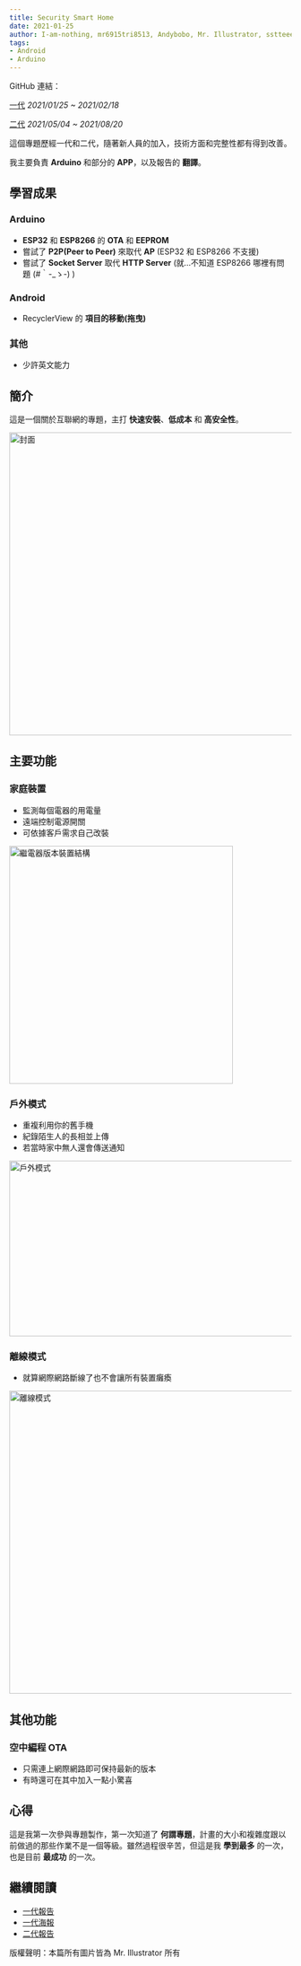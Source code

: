 ```yaml
---
title: Security Smart Home
date: 2021-01-25
author: I-am-nothing, mr6915tri8513, Andybobo, Mr. Illustrator, sstteeeenn05
tags:
- Android
- Arduino
---
```

GitHub 連結：

[一代](https://github.com/I-am-nothing/Security_Smart_Home) *2021/01/25 ~ 2021/02/18*

[二代](https://github.com/I-am-nothing/Security_Smart_Home_2nd) *2021/05/04 ~ 2021/08/20*

這個專題歷經一代和二代，隨著新人員的加入，技術方面和完整性都有得到改善。

我主要負責 **Arduino** 和部分的 **APP**，以及報告的 **翻譯**。

## 學習成果
### Arduino
* **ESP32** 和 **ESP8266** 的 **OTA** 和 **EEPROM**
* 嘗試了 **P2P(Peer to Peer)** 來取代 **AP** (ESP32 和 ESP8266 不支援)
* 嘗試了 **Socket Server** 取代 **HTTP Server** (就...不知道 ESP8266 哪裡有問題 (#｀-_ゝ-) )

### Android
* RecyclerView 的 **項目的移動(拖曳)**

### 其他
* 少許英文能力

## 簡介
這是一個關於互聯網的專題，主打 **快速安裝**、**低成本** 和 **高安全性**。

<img alt="封面" src="/project/security_smart_home/front_cover.png" height="540" width="679">

## 主要功能
### 家庭裝置
* 監測每個電器的用電量
* 遠端控制電源開關
* 可依據客戶需求自己改裝

<img alt="繼電器版本裝置結構" src="/project/security_smart_home/structure_relay.png" height="424" width="399">

### 戶外模式
* 重複利用你的舊手機
* 紀錄陌生人的長相並上傳
* 若當時家中無人還會傳送通知

<img alt="戶外模式" src="/project/security_smart_home/outdoor_mode.png" height="313" width="636">

### 離線模式
* 就算網際網路斷線了也不會讓所有裝置癱瘓

<img alt="離線模式" src="/project/security_smart_home/offline_mode.png" height="540" width="646">

## 其他功能
### 空中編程 OTA
* 只需連上網際網路即可保持最新的版本
* 有時還可在其中加入一點小驚喜

## 心得
這是我第一次參與專題製作，第一次知道了 **何謂專題**，計畫的大小和複雜度跟以前做過的那些作業不是一個等級。雖然過程很辛苦，但這是我 **學到最多** 的一次，也是目前 **最成功** 的一次。

## 繼續閱讀
* [一代報告](https://docs.google.com/document/d/1qhFzi2feWOz2Gax-PqmswtHTDt-eyBC42QOLEBsT-FA/edit?usp=sharing)
* [一代海報](https://docs.google.com/presentation/d/1CLF7nTyfLZ677lPc1mkNgJW-RC2V5mb7DHh6XexCC1A/edit?usp=sharing)
* [二代報告](https://docs.google.com/document/d/1pIwP28cPY0j0kTdAGPogLw7TcMTjWPokIr8tGELqfSE/edit?usp=sharing)

版權聲明：本篇所有圖片皆為 Mr. Illustrator 所有